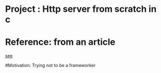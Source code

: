 # Project : Http server from scratch in c


# Reference: from an article
[see](https://medium.com/from-the-scratch/http-server-what-do-you-need-to-know-to-build-a-simple-http-server-from-scratch-d1ef8945e4fa)

#Motivation: Trying not to be a frameworker
